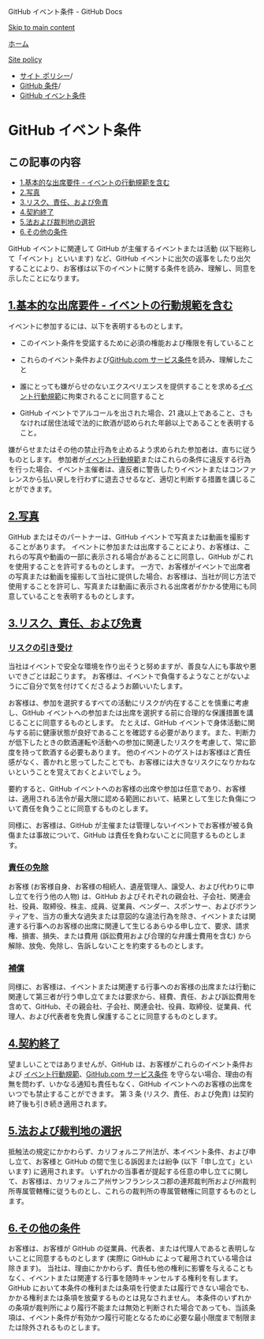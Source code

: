 GitHub イベント条件 - GitHub Docs

[Skip to main content](#main-content)

[ホーム](/ja)

[Site policy](/ja/site-policy)

* [サイト ポリシー](/ja/site-policy)/
* [GitHub 条件](/ja/site-policy/github-terms)/
* [GitHub イベント条件](/ja/site-policy/github-terms/github-event-terms)

GitHub イベント条件
==========

この記事の内容
----------

* [1.基本的な出席要件 - イベントの行動規範を含む](#1-basic-requirements-to-attend---including-the-event-code-of-conduct)
* [2.写真](#2-pictures)
* [3.リスク、責任、および免責](#3-risk-liability-and-indemnity)
* [4.契約終了](#4-termination)
* [5.法および裁判地の選択](#5-choice-of-law-and-venue)
* [6.その他の条件](#6-miscellaneous-terms)

GitHub イベントに関連して GitHub が主催するイベントまたは活動 (以下総称して「イベント」といいます) など、GitHub イベントに出欠の返事をしたり出欠することにより、お客様は以下のイベントに関する条件を読み、理解し、同意を示したことになります。

[1.基本的な出席要件 - イベントの行動規範を含む](#1-basic-requirements-to-attend---including-the-event-code-of-conduct)
----------

イベントに参加するには、以下を表明するものとします。

* このイベント条件を受諾するために必須の権能および権限を有していること

* これらのイベント条件および[GitHub.com サービス条件](/ja/site-policy/github-terms/github-terms-of-service)を読み、理解したこと

* 誰にとっても嫌がらせのないエクスペリエンスを提供することを求める[イベント行動規範](/ja/site-policy/github-terms/github-event-code-of-conduct)に拘束されることに同意すること

* GitHub イベントでアルコールを出された場合、21 歳以上であること、さもなければ居住法域で法的に飲酒が認められた年齢以上であることを表明すること。

嫌がらせまたはその他の禁止行為を止めるよう求められた参加者は、直ちに従うものとします。 参加者が[イベント行動規範](/ja/site-policy/github-terms/github-event-code-of-conduct)またはこれらの条件に違反する行為を行った場合、イベント主催者は、違反者に警告したりイベントまたはコンファレンスから払い戻しを行わずに退去させるなど、適切と判断する措置を講じることができます。

[2.写真](#2-pictures)
----------

GitHub またはそのパートナーは、GitHub イベントで写真または動画を撮影することがあります。 イベントに参加または出席することにより、お客様は、これらの写真や動画の一部に表示される場合があることに同意し、GitHub がこれを使用することを許可するものとします。 一方で、お客様がイベントで出席者の写真または動画を撮影して当社に提供した場合、お客様は、当社が同じ方法で使用することを許可し、写真または動画に表示される出席者がかかる使用にも同意していることを表明するものとします。

[3.リスク、責任、および免責](#3-risk-liability-and-indemnity)
----------

### [リスクの引き受け](#assumption-of-risk) ###

当社はイベントで安全な環境を作り出そうと努めますが、善良な人にも事故や悪いできごとは起こります。 お客様は、イベントで負傷するようなことがないようにご自分で気を付けてくださるようお願いいたします。

お客様は、参加を選択するすべての活動にリスクが内在することを慎重に考慮し、GitHub イベントへの参加または出席を選択する前に合理的な保護措置を講じることに同意するものとします。 たとえば、GitHub イベントで身体活動に関与する前に健康状態が良好であることを確認する必要があります。また、判断力が低下したときの飲酒運転や活動への参加に関連したリスクを考慮して、常に節度を持って飲酒する必要もあります。 他のイベントのゲストはお客様ほど責任感がなく、善かれと思ってしたことでも、お客様には大きなリスクになりかねないということを覚えておくとよいでしょう。

要約すると、GitHub イベントへのお客様の出席や参加は任意であり、お客様は、適用される法令が最大限に認める範囲において、結果として生じた負傷について責任を負うことに同意するものとします。

同様に、お客様は、GitHub が主催または管理しないイベントでお客様が被る負傷または事故について、GitHub は責任を負わないことに同意するものとします。

### [責任の免除](#release-of-liability) ###

お客様 (お客様自身、お客様の相続人、遺産管理人、譲受人、および代わりに申し立てを行う他の人物) は、GitHub およびそれぞれの親会社、子会社、関連会社、役員、取締役、株主、成員、従業員、ベンダー、スポンサー、およびボランティアを、当方の重大な過失または意図的な違法行為を除き、イベントまたは関連する行事へのお客様の出席に関連して生じるあらゆる申し立て、要求、請求権、損害、損失、または費用 (訴訟費用および合理的な弁護士費用を含む) から解除、放免、免除し、告訴しないことを約束するものとします。

### [補償](#indemnity) ###

同様に、お客様は、イベントまたは関連する行事へのお客様の出席または行動に関連して第三者が行う申し立てまたは要求から、経費、責任、および訴訟費用を含めて、GitHub、その親会社、子会社、関連会社、役員、取締役、従業員、代理人、および代表者を免責し保護することに同意するものとします。

[4.契約終了](#4-termination)
----------

望ましいことではありませんが、GitHub は、お客様がこれらのイベント条件および [イベント行動規範](/ja/site-policy/github-terms/github-event-code-of-conduct)、[GitHub.com サービス条件](/ja/site-policy/github-terms/github-terms-of-service) を守らない場合、理由の有無を問わず、いかなる通知も責任もなく、GitHub イベントへのお客様の出席をいつでも禁止することができます。 第 3 条 (リスク、責任、および免責) は契約終了後も引き続き適用されます。

[5.法および裁判地の選択](#5-choice-of-law-and-venue)
----------

抵触法の規定にかかわらず、カリフォルニア州法が、本イベント条件、および申し立て、お客様と GitHub の間で生じる訴因または紛争 (以下「申し立て」といいます) に適用されます。 いずれかの当事者が提起する任意の申し立てに関して、お客様は、カリフォルニア州サンフランシスコ郡の連邦裁判所および州裁判所専属管轄権に従うものとし、これらの裁判所の専属管轄権に同意するものとします。

[6.その他の条件](#6-miscellaneous-terms)
----------

お客様は、お客様が GitHub の従業員、代表者、または代理人であると表明しないことに同意するものとします (実際に GitHub によって雇用されている場合は除きます)。 当社は、理由にかかわらず、責任も他の権利に影響を与えることもなく、イベントまたは関連する行事を随時キャンセルする権利を有します。 GitHub において本条件の権利または条項を行使または履行できない場合でも、かかる権利または条項を放棄するものとは見なされません。 本条件のいずれかの条項が裁判所により履行不能または無効と判断された場合であっても、当該条項は、イベント条件が有効かつ履行可能となるために必要な最小限度まで制限または除外されるものとします。
